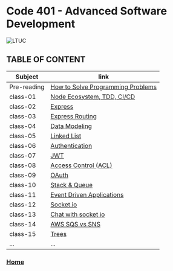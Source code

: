 # Code 401 - Advanced Software Development

![LTUC](https://img.alwakeelnews.com/Content/Upload/small/8202013104316907594295.jpg)

## TABLE OF CONTENT

**Subject** | **link**
------------ | -------------
Pre-reading | [How to Solve Programming Problems](https://malakmomani.github.io/reading-notes/code401/pre-read)
class-01 | [Node Ecosystem, TDD, CI/CD](https://malakmomani.github.io/reading-notes/code401/class-01)
class-02 | [Express](https://malakmomani.github.io/reading-notes/code401/class-02)
class-03 | [Express Routing](https://malakmomani.github.io/reading-notes/code401/class-03)
class-04 | [Data Modeling](https://malakmomani.github.io/reading-notes/code401/class-04)
class-05 | [Linked List](https://malakmomani.github.io/reading-notes/code401/class-05)
class-06 | [Authentication](https://malakmomani.github.io/reading-notes/code401/class-06)
class-07 | [JWT](https://malakmomani.github.io/reading-notes/code401/class-07)
class-08 | [Access Control (ACL)](https://malakmomani.github.io/reading-notes/code401/class-08)
class-09 | [OAuth](https://malakmomani.github.io/reading-notes/code401/class-09)
class-10 | [Stack & Queue](https://malakmomani.github.io/reading-notes/code401/class-10)
class-11 | [Event Driven Applications](https://malakmomani.github.io/reading-notes/code401/class-11)
class-12 | [Socket.io](https://malakmomani.github.io/reading-notes/code401/class-12)
class-13 | [Chat with socket io](https://malakmomani.github.io/reading-notes/code401/class-13)
class-14 | [AWS SQS vs SNS](https://malakmomani.github.io/reading-notes/code401/class-14)
class-15 | [Trees](https://malakmomani.github.io/reading-notes/code401/class-15)
... | ...

### [Home](https://malakmomani.github.io/reading-notes/)
